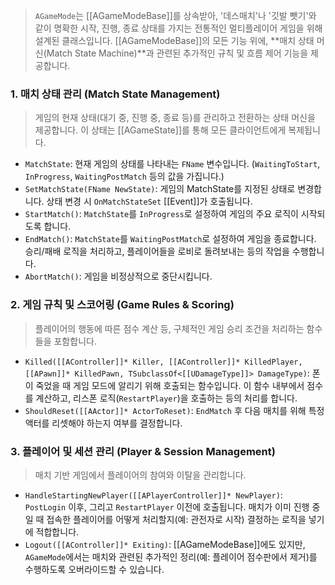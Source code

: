 ---
---

> `AGameMode`는 [[AGameModeBase]]를 상속받아, '데스매치'나 '깃발 뺏기'와 같이 명확한 시작, 진행, 종료 상태를 가지는 전통적인 멀티플레이어 게임을 위해 설계된 클래스입니다. [[AGameModeBase]]의 모든 기능 위에, **매치 상태 머신(Match State Machine)**과 관련된 추가적인 규칙 및 흐름 제어 기능을 제공합니다.

### **1. 매치 상태 관리 (Match State Management)**
> 게임의 현재 상태(대기 중, 진행 중, 종료 등)를 관리하고 전환하는 상태 머신을 제공합니다. 이 상태는 [[AGameState]]를 통해 모든 클라이언트에게 복제됩니다.
* `MatchState`: 
	현재 게임의 상태를 나타내는 `FName` 변수입니다. (`WaitingToStart`, `InProgress`, `WaitingPostMatch` 등의 값을 가집니다.)
* `SetMatchState(FName NewState)`:
	게임의 MatchState를 지정된 상태로 변경합니다. 상태 변경 시 `OnMatchStateSet` [[Event]]가 호출됩니다.
* `StartMatch()`:
	`MatchState`를 `InProgress`로 설정하여 게임의 주요 로직이 시작되도록 합니다.
* `EndMatch()`:
	`MatchState`를 `WaitingPostMatch`로 설정하여 게임을 종료합니다. 승리/패배 로직을 처리하고, 플레이어들을 로비로 돌려보내는 등의 작업을 수행합니다.
* `AbortMatch()`:
	게임을 비정상적으로 중단시킵니다.

### **2. 게임 규칙 및 스코어링 (Game Rules & Scoring)**
> 플레이어의 행동에 따른 점수 계산 등, 구체적인 게임 승리 조건을 처리하는 함수들을 포함합니다.
* `Killed([[AController]]* Killer, [[AController]]* KilledPlayer, [[APawn]]* KilledPawn, TSubclassOf<[[UDamageType]]> DamageType)`:
	폰이 죽었을 때 게임 모드에 알리기 위해 호출되는 함수입니다. 이 함수 내부에서 점수를 계산하고, 리스폰 로직(`RestartPlayer`)을 호출하는 등의 처리를 합니다.
* `ShouldReset([[AActor]]* ActorToReset)`:
	`EndMatch` 후 다음 매치를 위해 특정 액터를 리셋해야 하는지 여부를 결정합니다.

### **3. 플레이어 및 세션 관리 (Player & Session Management)**
> 매치 기반 게임에서 플레이어의 참여와 이탈을 관리합니다.
* `HandleStartingNewPlayer([[APlayerController]]* NewPlayer)`:
	`PostLogin` 이후, 그리고 `RestartPlayer` 이전에 호출됩니다. 매치가 이미 진행 중일 때 접속한 플레이어를 어떻게 처리할지(예: 관전자로 시작) 결정하는 로직을 넣기에 적합합니다.
* `Logout([[AController]]* Exiting)`:
	[[AGameModeBase]]에도 있지만, `AGameMode`에서는 매치와 관련된 추가적인 정리(예: 플레이어 점수판에서 제거)를 수행하도록 오버라이드할 수 있습니다.
